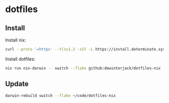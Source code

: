 # dotfiles

## Install

Install nix:

```bash
curl --proto '=https' --tlsv1.2 -sSf -L https://install.determinate.systems/nix | sh -s -- install
```

Install dotfiles:

```bash
nix run nix-darwin -- switch --flake github:dewinterjack/dotfiles-nix
```

## Update

```bash
darwin-rebuild switch --flake ~/code/dotfiles-nix
```
